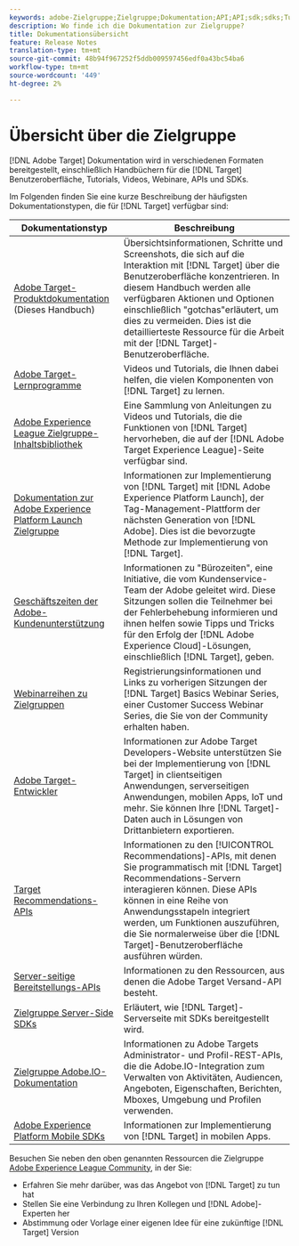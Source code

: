 ```yaml
---
keywords: adobe-Zielgruppe;Zielgruppe;Dokumentation;API;API;sdk;sdks;Tutorials;doc;Dokumentation
description: Wo finde ich die Dokumentation zur Zielgruppe?
title: Dokumentationsübersicht
feature: Release Notes
translation-type: tm+mt
source-git-commit: 48b94f967252f5ddb009597456edf0a43bc54ba6
workflow-type: tm+mt
source-wordcount: '449'
ht-degree: 2%

---
```



# Übersicht über die Zielgruppe

[!DNL Adobe Target] Dokumentation wird in verschiedenen Formaten bereitgestellt, einschließlich Handbüchern für die  [!DNL Target] Benutzeroberfläche, Tutorials, Videos, Webinare, APIs und SDKs.

Im Folgenden finden Sie eine kurze Beschreibung der häufigsten Dokumentationstypen, die für [!DNL Target] verfügbar sind:

| Dokumentationstyp | Beschreibung |
| --- | --- |
| [Adobe Target-Produktdokumentation](/help/target-home.md)<br> (Dieses Handbuch) | Übersichtsinformationen, Schritte und Screenshots, die sich auf die Interaktion mit [!DNL Target] über die Benutzeroberfläche konzentrieren. In diesem Handbuch werden alle verfügbaren Aktionen und Optionen einschließlich &quot;gotchas&quot;erläutert, um dies zu vermeiden. Dies ist die detaillierteste Ressource für die Arbeit mit der [!DNL Target]-Benutzeroberfläche. |
| [Adobe Target-Lernprogramme](https://experienceleague.adobe.com/docs/target-learn/tutorials/overview.html) | Videos und Tutorials, die Ihnen dabei helfen, die vielen Komponenten von [!DNL Target] zu lernen. |
| [Adobe Experience League Zielgruppe-Inhaltsbibliothek](https://guided.adobe.com/#recommended/solutions/target) | Eine Sammlung von Anleitungen zu Videos und Tutorials, die die Funktionen von [!DNL Target] hervorheben, die auf der [!DNL Adobe Target Experience League]-Seite verfügbar sind. |
| [Dokumentation zur Adobe Experience Platform Launch Zielgruppe](/help/c-implementing-target/c-implementing-target-for-client-side-web/how-to-deployatjs/cmp-implementing-target-using-adobe-launch.md) | Informationen zur Implementierung von [!DNL Target] mit [!DNL Adobe Experience Platform Launch], der Tag-Management-Plattform der nächsten Generation von [!DNL Adobe]. Dies ist die bevorzugte Methode zur Implementierung von [!DNL Target]. |
| [Geschäftszeiten der Adobe-Kundenunterstützung](/help/cmp-resources-and-contact-information.md#concept_58EA30379D3B48C4848BA2A8C464A5B7) | Informationen zu &quot;Bürozeiten&quot;, eine Initiative, die vom Kundenservice-Team der Adobe geleitet wird. Diese Sitzungen sollen die Teilnehmer bei der Fehlerbehebung informieren und ihnen helfen sowie Tipps und Tricks für den Erfolg der [!DNL Adobe Experience Cloud]-Lösungen, einschließlich [!DNL Target], geben. |
| [Webinarreihen zu Zielgruppen](https://landing.adobe.com/acs/2018/na/adobe-target/registration.html) | Registrierungsinformationen und Links zu vorherigen Sitzungen der [!DNL Target] Basics Webinar Series, einer Customer Success Webinar Series, die Sie von der Community erhalten haben. |
| [Adobe Target-Entwickler](http://developers.adobetarget.com/) | Informationen zur Adobe Target Developers-Website unterstützen Sie bei der Implementierung von [!DNL Target] in clientseitigen Anwendungen, serverseitigen Anwendungen, mobilen Apps, IoT und mehr. Sie können Ihre [!DNL Target]-Daten auch in Lösungen von Drittanbietern exportieren. |
| [Target Recommendations-APIs](https://developers.adobetarget.com/api/recommendations/) | Informationen zu den [!UICONTROL Recommendations]-APIs, mit denen Sie programmatisch mit [!DNL Target] Recommendations-Servern interagieren können. Diese APIs können in eine Reihe von Anwendungsstapeln integriert werden, um Funktionen auszuführen, die Sie normalerweise über die [!DNL Target]-Benutzeroberfläche ausführen würden. |
| [Server-seitige Bereitstellungs-APIs](https://developers.adobetarget.com/api/delivery-api/) | Informationen zu den Ressourcen, aus denen die Adobe Target Versand-API besteht. |
| [Zielgruppe Server-Side SDKs](https://adobetarget-sdks.gitbook.io/docs/) | Erläutert, wie [!DNL Target]-Serverseite mit SDKs bereitgestellt wird. |
| [Zielgruppe Adobe.IO-Dokumentation](http://developers.adobetarget.com/api/#introduction) | Informationen zu Adobe Targets Administrator- und Profil-REST-APIs, die die Adobe.IO-Integration zum Verwalten von Aktivitäten, Audiencen, Angeboten, Eigenschaften, Berichten, Mboxes, Umgebung und Profilen verwenden. |
| [Adobe Experience Platform Mobile SDKs](https://aep-sdks.gitbook.io/docs/using-mobile-extensions/adobe-target) | Informationen zur Implementierung von [!DNL Target] in mobilen Apps. |

Besuchen Sie neben den oben genannten Ressourcen die Zielgruppe [Adobe Experience League Community](https://experienceleaguecommunities.adobe.com/t5/adobe-target/ct-p/adobe-target-community), in der Sie:

* Erfahren Sie mehr darüber, was das Angebot von [!DNL Target] zu tun hat
* Stellen Sie eine Verbindung zu Ihren Kollegen und [!DNL Adobe]-Experten her
* Abstimmung oder Vorlage einer eigenen Idee für eine zukünftige [!DNL Target] Version
